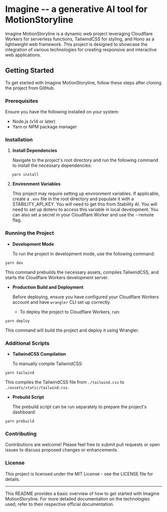 # Imagine -- a generative AI tool for MotionStoryline

Imagine MotionStoryline is a dynamic web project leveraging Cloudflare Workers for serverless functions, TailwindCSS for styling, and Hono as a lightweight web framework. This project is designed to showcase the integration of various technologies for creating responsive and interactive web applications.

## Getting Started

To get started with Imagine MotionStoryline, follow these steps after cloning the project from GitHub.

### Prerequisites

Ensure you have the following installed on your system:

- Node.js (v14 or later)
- Yarn or NPM package manager

### Installation

1. **Install Dependencies**

   Navigate to the project's root directory and run the following command to install the necessary dependencies:

```
   yarn install
```

2. **Environment Variables**

   This project may require setting up environment variables. If applicable, create a `.env` file in the root directory and populate it with a STABILITY_API_KEY. You will need to get this from Stability AI. You will need to set up dotenv to access this variable in local development. You can also set a secret in your Cloudflare Worker and use the --remote flag.

### Running the Project

- **Development Mode**

  To run the project in development mode, use the following command:

```
yarn dev
```

  This command prebuilds the necessary assets, compiles TailwindCSS, and starts the Cloudflare Workers development server.

- **Production Build and Deployment**

  Before deploying, ensure you have configured your Cloudflare Workers account and have `wrangler` CLI set up correctly.

  - To deploy the project to Cloudflare Workers, run:

```
yarn deploy
```

  This command will build the project and deploy it using Wrangler.

### Additional Scripts

- **TailwindCSS Compilation**

  To manually compile TailwindCSS:

```
yarn tailwind
```

This compiles the TailwindCSS file from `./tailwind.css` to `./assets/static/tailwind.css`.

- **Prebuild Script**

  The prebuild script can be run separately to prepare the project's dashboard:

```
yarn prebuild
```


### Contributing

Contributions are welcome! Please feel free to submit pull requests or open issues to discuss proposed changes or enhancements.

### License

This project is licensed under the MIT License - see the LICENSE file for details.

---

This README provides a basic overview of how to get started with Imagine MotionStoryline. For more detailed documentation on the technologies used, refer to their respective official documentation.